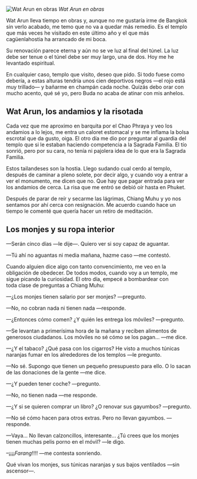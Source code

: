 ![Wat Arun en obras](https://lh3.googleusercontent.com/Zgwh00GeMsECRCYx0kkTawHcrzTosLAqUQyN5iZqGTZ6Ddz3DD2iTQk8hbkJgAAA6h7oTFu6tthc0wHzQuLvn-_UpjLmRHIacggCsD-2_wgUJn0qAbGjnlT9HneSpD1E8HTnBUrTdKjTgqVaXcnZ3kEJDHjIr_J1eBScjyhoMb1c71hL7ID6IF3SjS4rQ7kF2aQXj3Sag_V9HRO6iGmSod6sZiIU2sc2BfBO3OZWta2YWKNkWFTB0DhB8mUOlL-6Aj8QVgOobj4VlAo_p92IRaTUmzjYYcU3MRsF68btfX7gNRnJQavn6OKVVaSX7oT9SwPACflP8QWataHSNKAOReYUNflOeVKotFFZuMoadNDGaY1Z4LZkelCzs-nMSDK_wFCRIxp8Tm0Oiq2CM9KYuoRzGPjQ_2Bm8jBi52eF5ew1BUwngZ_40OdI9M-PnEvTjvS5-MZ1QUJoUqnEEqKpahyIP2KnNY_d9Ve4_jdAzVVvLeb-ONdvkRS_56C5PBM7DrT_euLuyzyQXs5kjT-nWzbpX83oI4sp31nugnoYrp8I5VxRffDniWyk1sSNvnqlw7Dt_SUKFQklVKCbNi8LsIWDOegjUnsLzhW3PqeM3AXXQUcJ03BG4GeBlPUnJ7eFbPUiCQUFifeQxMJUcsySpDRS6tTC2wqHV9tHTjiSSR8=s800-no)
*Wat Arun en obras*

Wat Arun lleva tiempo en obras y, aunque no me gustaría irme de Bangkok sin verlo acabado, me temo que no va a quedar más remedio. Es el templo que más veces he visitado en este último año y el que más cagüenlahostia ha arrancado de mi boca.

Su renovación parece eterna y aún no se ve luz al final del túnel. La luz debe ser tenue o el túnel debe ser muy largo, una de dos. Hoy me he levantado espiritual.

En cualquier caso, templo que visito, deseo que pido. Si todo fuese como debería, a estas alturas tendría unos cien deportivos negros —el rojo está muy trillado— y bañarme en champán cada noche. Quizás debo orar con mucho acento, qué sé yo, pero Buda no acaba de atinar con mis anhelos.

## Wat Arun, los andamios y la risotada

Cada vez que me aproximo en barquita por el Chao Phraya y veo los andamios a lo lejos, me entra un caloret estomacal y se me inflama la bolsa escrotal que da gusto, oiga. El otro día me dio por preguntar al guardia del templo que si le estaban haciendo competencia a la Sagrada Familia. El tío sonrió, pero por su cara, no tenía ni pajolera idea de lo que era la Sagrada Familia.

Estos tailandeses son la hostia. Llego sudando cual cerdo al templo, después de caminar a pleno solete, por decir algo, y cuando voy a entrar a ver el monumento, me dicen que no. Que hay que pagar entrada para ver los andamios de cerca. La risa que me entró se debió oír hasta en Phuket.

Después de parar de reír y secarme las lágrimas, Chiang Muhu y yo nos sentamos por ahí cerca con resignación. Me acuerdo cuando hace un tiempo le comenté que quería hacer un retiro de meditación.

## Los monjes y su ropa interior

—Serán cinco días —le dije—. Quiero ver si soy capaz de aguantar.

—Tú ahí no aguantas ni media mañana, hazme caso —me contestó.

Cuando alguien dice algo con tanto convencimiento, me veo en la obligación de obedecer. De todos modos, cuando voy a un templo, me sigue picando la curiosidad. El otro día, empecé a bombardear con toda clase de preguntas a Chiang Muhu:

—¿Los monjes tienen salario por ser monjes? —pregunto.

—No, no cobran nada ni tienen nada —responde.

—¿Entonces cómo comen? ¿Y quién les entrega los móviles? —pregunto.

—Se levantan a primerísima hora de la mañana y reciben alimentos de generosos ciudadanos. Los móviles no sé cómo se los pagan... —me dice.

—¿Y el tabaco? ¿Qué pasa con los cigarros? He visto a muchos túnicas naranjas fumar en los alrededores de los templos —le pregunto.

—No sé. Supongo que tienen un pequeño presupuesto para ello. O lo sacan de las donaciones de la gente —me dice.

—¿Y pueden tener coche? —pregunto.

—No, no tienen nada —me responde.

—¿Y si se quieren comprar un libro? ¿O renovar sus gayumbos? —pregunto.

—No sé cómo hacen para otros extras. Pero no llevan gayumbos. —responde.

—Vaya... No llevan calzoncillos, interesante... ¿Tú crees que los monjes tienen muchas pelis porno en el móvil? —le digo.

–¡¡¡¡*Farang*!!!! —me contesta sonriendo.

Qué vivan los monjes, sus túnicas naranjas y sus bajos ventilados —sin ascensor—.